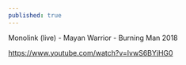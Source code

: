 ```yaml
---
published: true
---
```

Monolink (live) - Mayan Warrior - Burning Man 2018

https://www.youtube.com/watch?v=IvwS6BYjHG0
